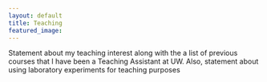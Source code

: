 ```yaml
---
layout: default
title: Teaching
featured_image: 
---
```


Statement about my teaching interest along with the a list of previous courses that I have been a Teaching Assistant at UW. Also, statement about using laboratory experiments for teaching purposes
